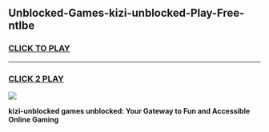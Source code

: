 
## Unblocked-Games-kizi-unblocked-Play-Free-ntlbe
<h3>
<a href="https://premium76.site?title=kizi-unblocked&ref=12A">CLICK TO PLAY</a></h3>
<hr>

<h3>
<a href="https://premium76.site?title=kizi-unblocked&ref=12A">CLICK 2 PLAY</a>
  
</h3>

<a href="https://premium76.site?title=kizi-unblocked&ref=12A"><img src="https://clearcache.store/games.png"></a>


**kizi-unblocked games unblocked: Your Gateway to Fun and Accessible Online Gaming**
